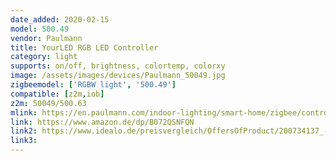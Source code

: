 ```yaml
---
date_added: 2020-02-15
model: 500.49
vendor: Paulmann
title: YourLED RGB LED Controller
category: light
supports: on/off, brightness, colortemp, colorxy
image: /assets/images/devices/Paulmann_50049.jpg
zigbeemodel: ['RGBW light', '500.49']
compatible: [z2m,iob]
z2m: 50049/500.63
mlink: https://en.paulmann.com/indoor-lighting/smart-home/zigbee/controlling/smarthome-zigbee-yourled-rgb-controller-max.-60w/50049
link: https://www.amazon.de/dp/B072QSNFQN
link2: https://www.idealo.de/preisvergleich/OffersOfProduct/200734137_-smart-home-zigbee-yourled-rgb-controller-60w-500-49-paulmann.html
link3: 
---
```


